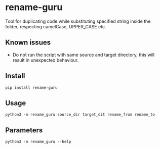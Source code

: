 # rename-guru
Tool for duplicating code while substituting specified string inside the folder, respecting camelCase, UPPER_CASE etc.

## Known issues
- Do not run the script with same source and target directory, this will result in unexpected behaviour.

## Install

`pip install rename-guru`

## Usage

`python3 -m rename_guru source_dir target_dit rename_from rename_to`

## Parameters

`python3 -m rename_guru --help`
